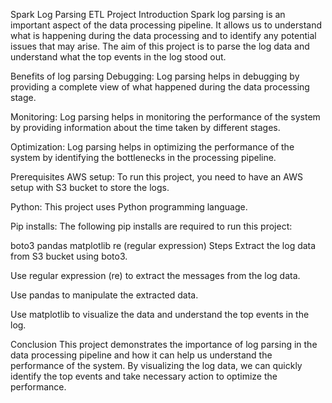 Spark Log Parsing ETL Project
Introduction
Spark log parsing is an important aspect of the data processing pipeline. It allows us to understand what is happening during the data processing and to identify any potential issues that may arise. The aim of this project is to parse the log data and understand what the top events in the log stood out.

Benefits of log parsing
Debugging: Log parsing helps in debugging by providing a complete view of what happened during the data processing stage.

Monitoring: Log parsing helps in monitoring the performance of the system by providing information about the time taken by different stages.

Optimization: Log parsing helps in optimizing the performance of the system by identifying the bottlenecks in the processing pipeline.

Prerequisites
AWS setup: To run this project, you need to have an AWS setup with S3 bucket to store the logs.

Python: This project uses Python programming language.

Pip installs: The following pip installs are required to run this project:

boto3
pandas
matplotlib
re (regular expression)
Steps
Extract the log data from S3 bucket using boto3.

Use regular expression (re) to extract the messages from the log data.

Use pandas to manipulate the extracted data.

Use matplotlib to visualize the data and understand the top events in the log.

Conclusion
This project demonstrates the importance of log parsing in the data processing pipeline and how it can help us understand the performance of the system. By visualizing the log data, we can quickly identify the top events and take necessary action to optimize the performance.
